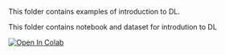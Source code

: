 This folder contains examples of introduction to DL.

This folder contains notebook and dataset for introdution to DL


[![Open In Colab](https://colab.research.google.com/assets/colab-badge.svg)](https://colab.research.google.com/github/manaranjanp/nlpclassv1/blob/main/DLIntro/Boston%20House%20-%20NN%20Model%20Intro.ipynb)

